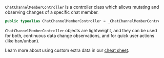 
`ChatChannelMemberController` is a controller class which allows mutating and observing changes of a specific chat member.

``` swift
public typealias ChatChannelMemberController = _ChatChannelMemberController<NoExtraData>
```

`ChatChannelMemberController` objects are lightweight, and they can be used for both, continuous data change observations,
and for quick user actions (like ban/unban).

> 

Learn more about using custom extra data in our [cheat sheet](https://github.com/GetStream/stream-chat-swift/wiki/Cheat-Sheet#working-with-extra-data).
